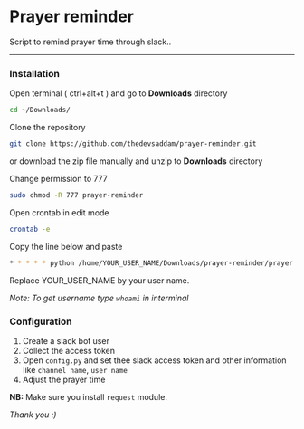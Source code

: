 # Prayer reminder
Script to remind prayer time through slack..

---
### Installation

Open terminal ( ctrl+alt+t ) and go to __Downloads__ directory

```bash
cd ~/Downloads/
```

Clone the repository

```bash
git clone https://github.com/thedevsaddam/prayer-reminder.git
```
or download the zip file manually and unzip to __Downloads__ directory

Change permission to 777

```bash
sudo chmod -R 777 prayer-reminder
```
Open crontab in edit mode

```bash
crontab -e
```

Copy the line below and paste
```bash
* * * * * python /home/YOUR_USER_NAME/Downloads/prayer-reminder/prayer.py
```
Replace YOUR_USER_NAME by your user name.

_Note:  To get username type `whoami` in interminal_

### Configuration
1. Create a slack bot user
1. Collect the access token
1. Open `config.py` and set thee slack access token and other information like `channel name`, `user name`
1. Adjust the prayer time

**NB:** Make sure you install ```request``` module.

_Thank you :)_
